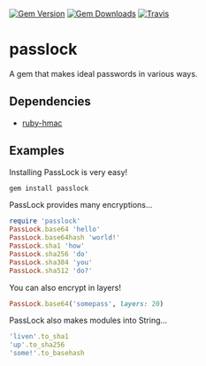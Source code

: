 [![Gem Version](https://img.shields.io/gem/v/passlock.svg)]() [![Gem Downloads](https://img.shields.io/gem/dt/passlock.svg)]() [![Travis](https://img.shields.io/travis/SnazzyPine25/passlock.svg)]()
# passlock
A gem that makes ideal passwords in various ways.

## Dependencies
* [ruby-hmac](https://github.com/topfunky/ruby-hmac)

## Examples
Installing PassLock is very easy!
```ruby
gem install passlock
```
PassLock provides many encryptions...
```ruby
require 'passlock'
PassLock.base64 'hello'
PassLock.base64hash 'world!'
PassLock.sha1 'how'
PassLock.sha256 'do'
PassLock.sha384 'you'
PassLock.sha512 'do?'
```
You can also encrypt in layers!
```ruby
PassLock.base64('somepass', layers: 20)
```
PassLock also makes modules into String...
```ruby
'liven'.to_sha1
'up'.to_sha256
'some!'.to_basehash
```
